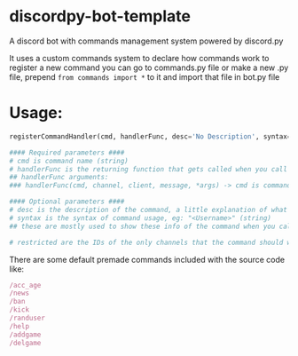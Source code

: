 # discordpy-bot-template
A discord bot with commands management system powered by discord.py

It uses a custom commands system to declare how commands work
to register a new command you can go to commands.py file
or make a new .py file, prepend `from commands import *` to it and import that file in bot.py file

# Usage:
```python
registerCommandHandler(cmd, handlerFunc, desc='No Description', syntax='', restricted=None)

#### Required parameters ####
# cmd is command name (string)
# handlerFunc is the returning function that gets called when you call the command (async function)
## handlerFunc arguments:
### handlerFunc(cmd, channel, client, message, *args) -> cmd is command name, channel is the current channel object, client is the bot client object, message is the current sent discord message object and *args are the inserted arguments in current called command

#### Optional parameters ####
# desc is the description of the command, a little explanation of what it does (string)
# syntax is the syntax of command usage, eg: "<Username>" (string)
## these are mostly used to show these info of the command when you call !help command

# restricted are the IDs of the only channels that the command should work in. (string when one channel, list of strings when several ones, set to None to work in all channels)
```
There are some default premade commands included with the source code like:
```js
/acc_age
/news
/ban
/kick
/randuser
/help
/addgame
/delgame
```
